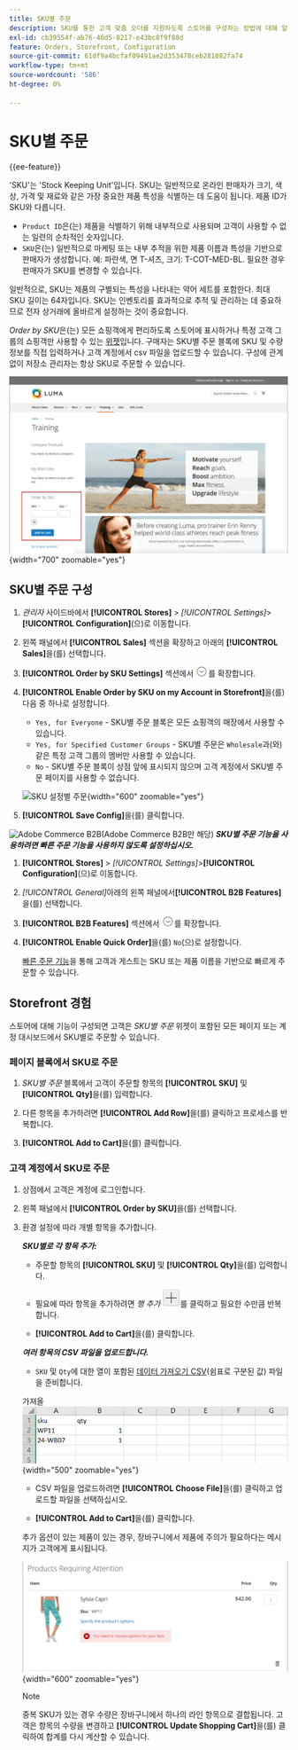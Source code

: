 ```yaml
---
title: SKU별 주문
description: SKU를 통한 고객 맞춤 오더를 지원하도록 스토어를 구성하는 방법에 대해 알아봅니다.
exl-id: cb39554f-ab76-46d5-8217-e43bc8f9f88d
feature: Orders, Storefront, Configuration
source-git-commit: 61df9a4bcfaf09491ae2d353478ceb281082fa74
workflow-type: tm+mt
source-wordcount: '586'
ht-degree: 0%

---
```


# SKU별 주문

{{ee-feature}}

&#39;SKU&#39;는 &#39;Stock Keeping Unit&#39;입니다. SKU는 일반적으로 온라인 판매자가 크기, 색상, 가격 및 재료와 같은 가장 중요한 제품 특성을 식별하는 데 도움이 됩니다. 제품 ID가 SKU와 다릅니다.

- `Product ID`은(는) 제품을 식별하기 위해 내부적으로 사용되며 고객이 사용할 수 없는 일련의 순차적인 숫자입니다.
- `SKU`은(는) 일반적으로 마케팅 또는 내부 추적을 위한 제품 이름과 특성을 기반으로 판매자가 생성합니다. 예: 파란색, 면 T-셔츠, 크기: T-COT-MED-BL. 필요한 경우 판매자가 SKU를 변경할 수 있습니다.

일반적으로, SKU는 제품의 구별되는 특성을 나타내는 약어 세트를 포함한다. 최대 SKU 길이는 64자입니다. SKU는 인벤토리를 효과적으로 추적 및 관리하는 데 중요하므로 전자 상거래에 올바르게 설정하는 것이 중요합니다.

_Order by SKU_&#x200B;은(는) 모든 쇼핑객에게 편리하도록 스토어에 표시하거나 특정 고객 그룹의 쇼핑객만 사용할 수 있는 [위젯](../content-design/widgets.md)입니다. 구매자는 SKU별 주문 블록에 SKU 및 수량 정보를 직접 입력하거나 고객 계정에서 csv 파일을 업로드할 수 있습니다. 구성에 관계없이 저장소 관리자는 항상 SKU로 주문할 수 있습니다.

![Storefront에서 SKU로 주문](./assets/storefront-order-by-sku.png){width="700" zoomable="yes"}

## SKU별 주문 구성

1. _관리자_ 사이드바에서 **[!UICONTROL Stores]** > _[!UICONTROL Settings]_>**[!UICONTROL Configuration]**(으)로 이동합니다.

1. 왼쪽 패널에서 **[!UICONTROL Sales]** 섹션을 확장하고 아래의 **[!UICONTROL Sales]**&#x200B;을(를) 선택합니다.

1. **[!UICONTROL Order by SKU Settings]** 섹션에서 ![확장 선택기](../assets/icon-display-expand.png)를 확장합니다.

1. **[!UICONTROL Enable Order by SKU on my Account in Storefront]**&#x200B;을(를) 다음 중 하나로 설정합니다.

   - `Yes, for Everyone` - SKU별 주문 블록은 모든 쇼핑객의 매장에서 사용할 수 있습니다.
   - `Yes, for Specified Customer Groups` - SKU별 주문은 `Wholesale`과(와) 같은 특정 고객 그룹의 멤버만 사용할 수 있습니다.
   - `No` - SKU별 주문 블록이 상점 앞에 표시되지 않으며 고객 계정에서 SKU별 주문 페이지를 사용할 수 없습니다.

   ![SKU 설정별 주문](../configuration-reference/sales/assets/sales-order-by-sku-settings.png){width="600" zoomable="yes"}

1. **[!UICONTROL Save Config]**&#x200B;을(를) 클릭합니다.

![Adobe Commerce B2B](../assets/b2b.svg)(Adobe Commerce B2B만 해당) _&#x200B;**SKU별 주문 기능을 사용하려면 빠른 주문 기능을 사용하지 않도록 설정하십시오.**&#x200B;_

1. **[!UICONTROL Stores]** > _[!UICONTROL Settings]_>**[!UICONTROL Configuration]**(으)로 이동합니다.

1. _[!UICONTROL General]_&#x200B;아래의 왼쪽 패널에서&#x200B;**[!UICONTROL B2B Features]**&#x200B;을(를) 선택합니다.

1. **[!UICONTROL B2B Features]** 섹션에서 ![확장 선택기](../assets/icon-display-expand.png)를 확장합니다.

1. **[!UICONTROL Enable Quick Order]**&#x200B;을(를) `No`(으)로 설정합니다.

   [빠른 주문 기능](../b2b/quick-order.md)을 통해 고객과 게스트는 SKU 또는 제품 이름을 기반으로 빠르게 주문할 수 있습니다.

## Storefront 경험

스토어에 대해 기능이 구성되면 고객은 _SKU별 주문_ 위젯이 포함된 모든 페이지 또는 계정 대시보드에서 SKU별로 주문할 수 있습니다.

### 페이지 블록에서 SKU로 주문

1. _SKU별 주문_ 블록에서 고객이 주문할 항목의 **[!UICONTROL SKU]** 및 **[!UICONTROL Qty]**&#x200B;을(를) 입력합니다.

1. 다른 항목을 추가하려면 **[!UICONTROL Add Row]**&#x200B;을(를) 클릭하고 프로세스를 반복합니다.

1. **[!UICONTROL Add to Cart]**&#x200B;을(를) 클릭합니다.

### 고객 계정에서 SKU로 주문

1. 상점에서 고객은 계정에 로그인합니다.

1. 왼쪽 패널에서 **[!UICONTROL Order by SKU]**&#x200B;을(를) 선택합니다.

1. 환경 설정에 따라 개별 항목을 추가합니다.

   _&#x200B;**SKU별로 각 항목 추가:**&#x200B;_

   - 주문할 항목의 **[!UICONTROL SKU]** 및 **[!UICONTROL Qty]**&#x200B;을(를) 입력합니다.

   - 필요에 따라 항목을 추가하려면 _행 추가_ ![더하기 기호 단추](../assets/button-add-item.png)를 클릭하고 필요한 수만큼 반복합니다.

   - **[!UICONTROL Add to Cart]**&#x200B;을(를) 클릭합니다.

   _&#x200B;**여러 항목의 CSV 파일을 업로드합니다.**&#x200B;_

   - `SKU` 및 `Qty`에 대한 열이 포함된 [데이터 가져오기 CSV](../systems/data-csv.md)(쉼표로 구분된 값) 파일을 준비합니다.

   가져올 ![SKU](./assets/account-dashboard-order-by-sku-import.png){width="500" zoomable="yes"}

   - CSV 파일을 업로드하려면 **[!UICONTROL Choose File]**&#x200B;을(를) 클릭하고 업로드할 파일을 선택하십시오.

   - **[!UICONTROL Add to Cart]**&#x200B;을(를) 클릭합니다.

   추가 옵션이 있는 제품이 있는 경우, 장바구니에서 제품에 주의가 필요하다는 메시지가 고객에게 표시됩니다.

   ![제품에 주의가 필요합니다](./assets/account-dashboard-order-by-sku-cart-product-requires-attention.png){width="600" zoomable="yes"}

   >[!NOTE]
   >
   >중복 SKU가 있는 경우 수량은 장바구니에서 하나의 라인 항목으로 결합됩니다. 고객은 항목의 수량을 변경하고 **[!UICONTROL Update Shopping Cart]**&#x200B;을(를) 클릭하여 합계를 다시 계산할 수 있습니다.

